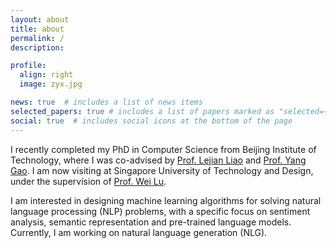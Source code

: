 ```yaml
---
layout: about
title: about
permalink: /
description: 

profile:
  align: right
  image: zyx.jpg

news: true  # includes a list of news items
selected_papers: true # includes a list of papers marked as "selected={true}"
social: true  # includes social icons at the bottom of the page
---
```


I recently completed my PhD in Computer Science from Beijing Institute of Technology, where I was co-advised by [Prof. Lejian Liao](https://cs.bit.edu.cn/szdw/jsml/js/llj/index.htm) and [Prof. Yang Gao](https://cs.bit.edu.cn/szdw/jsml/fjs/gy_/index.htm). I am now visiting at Singapore University of Technology and Design, under the supervision of [Prof. Wei Lu](https://istd.sutd.edu.sg/people/faculty/lu-wei).

I am interested in designing machine learning algorithms for solving natural language processing (NLP) problems, with a specific focus on sentiment analysis, semantic representation and pre-trained language models. Currently, I am working on natural language generation (NLG).
